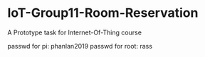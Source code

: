 # IoT-Group11-Room-Reservation
A Prototype task for Internet-Of-Thing course

passwd for pi: phanlan2019
passwd for root: rass
